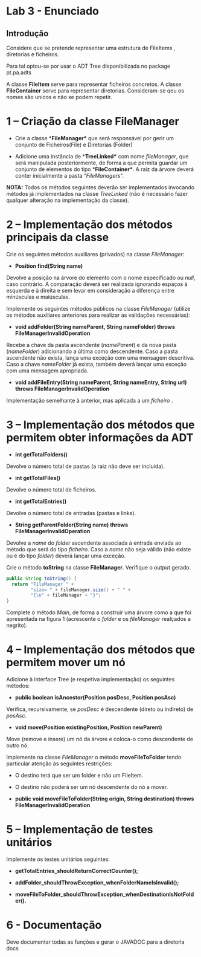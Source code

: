 # Lab 3 - Enunciado

## Introdução

Considere que se pretende representar uma estrutura de FileItems , diretorias e ficheiros.

Para tal optou-se por usar o ADT Tree disponibilizada no package pt.pa.adts

A classe **FileItem** serve para representar ficheiros concretos.
A classe **FileContainer** serve para representar diretorias.
Consideram-se qeu os nomes são unicos e não se podem repetir.  

# 1 – Criação da classe FileManager

* Crie a classe ***FileManager\*** que será responsável por gerir um conjunto de Ficheiros(File) e Diretorias (Folder)

* Adicione uma instância de ***TreeLinked\*** com nome *fileManager*, que será manipulada posteriormente, de forma a que permita guardar um conjunto de elementos do tipo ***FileContainer\***. A raíz da àrvore deverá conter inicialmente a pasta “*FileManagers*”.

**NOTA:** Todos os métodos seguintes deverão ser implementados invocando métodos já implementados na classe *TreeLinked* (não é necessário fazer qualquer alteração na implementação da classe).



# 2 – Implementação dos métodos principais da classe

Crie os seguintes métodos auxiliares (privados) na classe *FileManager*:

* **Position<FileContainer> find(String name)**

Devolve a posição na árvore do elemento com o nome especificado ou *null*, caso contrário. A comparação deverá ser realizada ignorando espaços à esquerda e à direita e sem levar em consideração a diferença entre minúsculas e maiúsculas.

Implemente os seguintes métodos públicos na classe *FileManager* (utilize os métodos auxiliares anteriores para realizar as validações necessárias):

* **void addFolder(String nameParent, String nameFolder) throws FileManagerInvalidOperation**

Recebe a chave da pasta ascendente (*nameParent*) e da nova pasta (*nameFolder*) adicionando a última como descendente. Caso a pasta ascendente não exista, lança uma exceção com uma mensagem descritiva. Caso a chave *nameFolder* já exista, também deverá lançar uma exceção com uma mensagem apropriada.

* **void addFileEntry(String nameParent, String nameEntry, String url) throws FileManagerInvalidOperation**

Implementação semelhante à anterior, mas aplicada a um *ficheiro* .



# 3 – Implementação dos métodos que permitem obter informações da ADT

* **int getTotalFolders()**

Devolve o número total de pastas (a raiz não deve ser incluída).

* **int getTotalFiles()**

Devolve o número total de ficheiros.

* **int getTotalEntries()**

Devolve o número total de entradas (pastas e links).

* **String getParentFolder(String name) throws FileManagerInvalidOperation**

Devolve a *name* do *folder* ascendente associada à entrada enviada ao método que será do tipo *ficheiro*. Caso a *name* não seja válido (não existe ou é do tipo *folder*) deverá lançar uma exceção.



Crie o método **toString** na classe **FileManager**. Verifique o output gerado.

```java
public String toString() {
  return "FileManager " +
         "size= " + fileManager.size() + " " +
         "{\n" + fileManager + "}";
}
```
 
Complete o método *Main*, de forma a construir uma árvore como a que foi apresentada na figura 1 (acrescente o *folder* e os *fileManager* realçados a negrito).



# 4 – Implementação dos métodos que permitem mover um nó

Adicione à interface Tree (e respetiva implementação) os seguintes métodos:

* **public boolean isAncestor(Position<E> posDesc, Position<E> posAsc)**

Verifica, recursivamente, se *posDesc* é descendente (direto ou indireto) de *posAsc*.



* **void move(Position<E> existingPosition, Position<E> newParent)**

Move (remove e insere) um nó da árvore e coloca-o como descendente de outro nó.



Implemente na classe *FileManager* o método **moveFileToFolder** tendo particular atenção às seguintes restrições:

* O destino terá que ser um folder e não um FileItem.

* O destino não poderá ser um nó descendente do nó a mover.



* **public void moveFileToFolder(String origin, String destination)  throws FileManagerInvalidOperation**


# 5 – Implementação de testes unitários

Implemente os testes unitários seguintes:

* **getTotalEntries_shouldReturnCorrectCounter();**

* **addFolder_shouldThrowException_whenFolderNameIsInvalid();**

* **moveFileToFolder_shouldThrowException_whenDestinationIsNotFolder().**

 
# 6 - Documentação

Deve documentar todas as funções e gerar o JAVADOC para a diretoria docs
